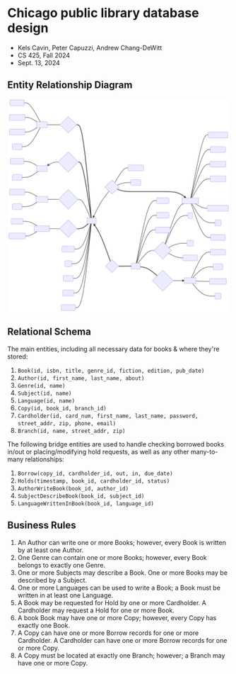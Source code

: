<div id="user-content-title">

# Chicago public library database design

- Kels Cavin, Peter Capuzzi, Andrew Chang-DeWitt
- CS 425, Fall 2024
- Sept. 13, 2024

</div>

## Entity Relationship Diagram

![Entity relationship diagram, using Chen notation](erd.svg)

## Relational Schema

The main entities, including all necessary data for books & where they're stored:

1. `Book(id, isbn, title, genre_id, fiction, edition, pub_date)`
1. `Author(id, first_name, last_name, about)`
1. `Genre(id, name)`
1. `Subject(id, name)`
1. `Language(id, name)`
1. `Copy(id, book_id, branch_id)`
1. `Cardholder(id, card_num, first_name, last_name, password, street_addr, zip, phone, email)`
1. `Branch(id, name, street_addr, zip)`

The following bridge entities are used to handle checking borrowed books in/out or placing/modifying hold requests, as well as any other many-to-many relationships:

1. `Borrow(copy_id, cardholder_id, out, in, due_date)`
1. `Holds(timestamp, book_id, cardholder_id, status)`
1. `AuthorWriteBook(book_id, author_id)`
1. `SubjectDescribeBook(book_id, subject_id)`
1. `LanguageWrittenInBook(book_id, language_id)`

## Business Rules

1. An Author can write one or more Books;
   however, every Book is written by at least one Author.
2. One Genre can contain one or more Books;
   however, every Book belongs to exactly one Genre.
3. One or more Subjects may describe a Book.
   One or more Books may be described by a Subject.
4. One or more Languages can be used to write a Book;
   a Book must be written in at least one Language.
5. A Book may be requested for Hold by one or more Cardholder.
   A Cardholder may request a Hold for one or more Book.
6. A book Book may have one or more Copy;
   however, every Copy has exactly one Book.
7. A Copy can have one or more Borrow records for one or more Cardholder.
   A Cardholder can have one or more Borrow records for one or more Copy.
8. A Copy must be located at exactly one Branch;
   however; a Branch may have one or more Copy.
